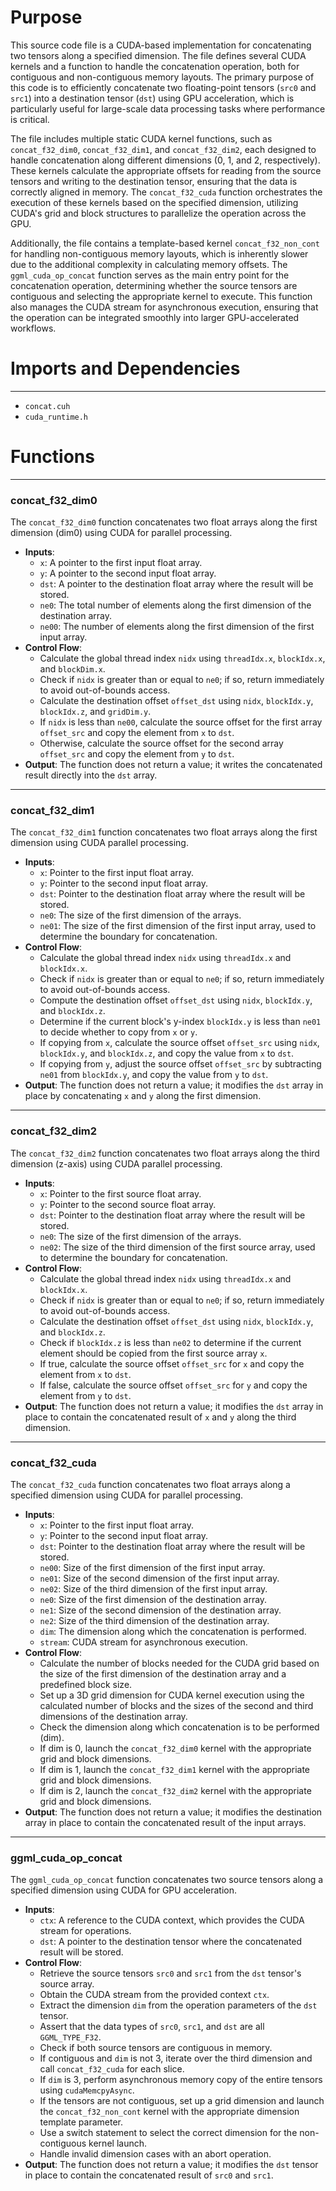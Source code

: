 # Purpose
This source code file is a CUDA-based implementation for concatenating two tensors along a specified dimension. The file defines several CUDA kernels and a function to handle the concatenation operation, both for contiguous and non-contiguous memory layouts. The primary purpose of this code is to efficiently concatenate two floating-point tensors (`src0` and `src1`) into a destination tensor (`dst`) using GPU acceleration, which is particularly useful for large-scale data processing tasks where performance is critical.

The file includes multiple static CUDA kernel functions, such as `concat_f32_dim0`, `concat_f32_dim1`, and `concat_f32_dim2`, each designed to handle concatenation along different dimensions (0, 1, and 2, respectively). These kernels calculate the appropriate offsets for reading from the source tensors and writing to the destination tensor, ensuring that the data is correctly aligned in memory. The `concat_f32_cuda` function orchestrates the execution of these kernels based on the specified dimension, utilizing CUDA's grid and block structures to parallelize the operation across the GPU.

Additionally, the file contains a template-based kernel `concat_f32_non_cont` for handling non-contiguous memory layouts, which is inherently slower due to the additional complexity in calculating memory offsets. The `ggml_cuda_op_concat` function serves as the main entry point for the concatenation operation, determining whether the source tensors are contiguous and selecting the appropriate kernel to execute. This function also manages the CUDA stream for asynchronous execution, ensuring that the operation can be integrated smoothly into larger GPU-accelerated workflows.
# Imports and Dependencies

---
- `concat.cuh`
- `cuda_runtime.h`


# Functions

---
### concat\_f32\_dim0
The `concat_f32_dim0` function concatenates two float arrays along the first dimension (dim0) using CUDA for parallel processing.
- **Inputs**:
    - `x`: A pointer to the first input float array.
    - `y`: A pointer to the second input float array.
    - `dst`: A pointer to the destination float array where the result will be stored.
    - `ne0`: The total number of elements along the first dimension of the destination array.
    - `ne00`: The number of elements along the first dimension of the first input array.
- **Control Flow**:
    - Calculate the global thread index `nidx` using `threadIdx.x`, `blockIdx.x`, and `blockDim.x`.
    - Check if `nidx` is greater than or equal to `ne0`; if so, return immediately to avoid out-of-bounds access.
    - Calculate the destination offset `offset_dst` using `nidx`, `blockIdx.y`, `blockIdx.z`, and `gridDim.y`.
    - If `nidx` is less than `ne00`, calculate the source offset for the first array `offset_src` and copy the element from `x` to `dst`.
    - Otherwise, calculate the source offset for the second array `offset_src` and copy the element from `y` to `dst`.
- **Output**: The function does not return a value; it writes the concatenated result directly into the `dst` array.


---
### concat\_f32\_dim1
The `concat_f32_dim1` function concatenates two float arrays along the first dimension using CUDA parallel processing.
- **Inputs**:
    - `x`: Pointer to the first input float array.
    - `y`: Pointer to the second input float array.
    - `dst`: Pointer to the destination float array where the result will be stored.
    - `ne0`: The size of the first dimension of the arrays.
    - `ne01`: The size of the first dimension of the first input array, used to determine the boundary for concatenation.
- **Control Flow**:
    - Calculate the global thread index `nidx` using `threadIdx.x` and `blockIdx.x`.
    - Check if `nidx` is greater than or equal to `ne0`; if so, return immediately to avoid out-of-bounds access.
    - Compute the destination offset `offset_dst` using `nidx`, `blockIdx.y`, and `blockIdx.z`.
    - Determine if the current block's y-index `blockIdx.y` is less than `ne01` to decide whether to copy from `x` or `y`.
    - If copying from `x`, calculate the source offset `offset_src` using `nidx`, `blockIdx.y`, and `blockIdx.z`, and copy the value from `x` to `dst`.
    - If copying from `y`, adjust the source offset `offset_src` by subtracting `ne01` from `blockIdx.y`, and copy the value from `y` to `dst`.
- **Output**: The function does not return a value; it modifies the `dst` array in place by concatenating `x` and `y` along the first dimension.


---
### concat\_f32\_dim2
The `concat_f32_dim2` function concatenates two float arrays along the third dimension (z-axis) using CUDA parallel processing.
- **Inputs**:
    - `x`: Pointer to the first source float array.
    - `y`: Pointer to the second source float array.
    - `dst`: Pointer to the destination float array where the result will be stored.
    - `ne0`: The size of the first dimension of the arrays.
    - `ne02`: The size of the third dimension of the first source array, used to determine the boundary for concatenation.
- **Control Flow**:
    - Calculate the global thread index `nidx` using `threadIdx.x` and `blockIdx.x`.
    - Check if `nidx` is greater than or equal to `ne0`; if so, return immediately to avoid out-of-bounds access.
    - Calculate the destination offset `offset_dst` using `nidx`, `blockIdx.y`, and `blockIdx.z`.
    - Check if `blockIdx.z` is less than `ne02` to determine if the current element should be copied from the first source array `x`.
    - If true, calculate the source offset `offset_src` for `x` and copy the element from `x` to `dst`.
    - If false, calculate the source offset `offset_src` for `y` and copy the element from `y` to `dst`.
- **Output**: The function does not return a value; it modifies the `dst` array in place to contain the concatenated result of `x` and `y` along the third dimension.


---
### concat\_f32\_cuda
The `concat_f32_cuda` function concatenates two float arrays along a specified dimension using CUDA for parallel processing.
- **Inputs**:
    - `x`: Pointer to the first input float array.
    - `y`: Pointer to the second input float array.
    - `dst`: Pointer to the destination float array where the result will be stored.
    - `ne00`: Size of the first dimension of the first input array.
    - `ne01`: Size of the second dimension of the first input array.
    - `ne02`: Size of the third dimension of the first input array.
    - `ne0`: Size of the first dimension of the destination array.
    - `ne1`: Size of the second dimension of the destination array.
    - `ne2`: Size of the third dimension of the destination array.
    - `dim`: The dimension along which the concatenation is performed.
    - `stream`: CUDA stream for asynchronous execution.
- **Control Flow**:
    - Calculate the number of blocks needed for the CUDA grid based on the size of the first dimension of the destination array and a predefined block size.
    - Set up a 3D grid dimension for CUDA kernel execution using the calculated number of blocks and the sizes of the second and third dimensions of the destination array.
    - Check the dimension along which concatenation is to be performed (dim).
    - If dim is 0, launch the `concat_f32_dim0` kernel with the appropriate grid and block dimensions.
    - If dim is 1, launch the `concat_f32_dim1` kernel with the appropriate grid and block dimensions.
    - If dim is 2, launch the `concat_f32_dim2` kernel with the appropriate grid and block dimensions.
- **Output**: The function does not return a value; it modifies the destination array in place to contain the concatenated result of the input arrays.


---
### ggml\_cuda\_op\_concat
The `ggml_cuda_op_concat` function concatenates two source tensors along a specified dimension using CUDA for GPU acceleration.
- **Inputs**:
    - `ctx`: A reference to the CUDA context, which provides the CUDA stream for operations.
    - `dst`: A pointer to the destination tensor where the concatenated result will be stored.
- **Control Flow**:
    - Retrieve the source tensors `src0` and `src1` from the `dst` tensor's source array.
    - Obtain the CUDA stream from the provided context `ctx`.
    - Extract the dimension `dim` from the operation parameters of the `dst` tensor.
    - Assert that the data types of `src0`, `src1`, and `dst` are all `GGML_TYPE_F32`.
    - Check if both source tensors are contiguous in memory.
    - If contiguous and `dim` is not 3, iterate over the third dimension and call `concat_f32_cuda` for each slice.
    - If `dim` is 3, perform asynchronous memory copy of the entire tensors using `cudaMemcpyAsync`.
    - If the tensors are not contiguous, set up a grid dimension and launch the `concat_f32_non_cont` kernel with the appropriate dimension template parameter.
    - Use a switch statement to select the correct dimension for the non-contiguous kernel launch.
    - Handle invalid dimension cases with an abort operation.
- **Output**: The function does not return a value; it modifies the `dst` tensor in place to contain the concatenated result of `src0` and `src1`.


